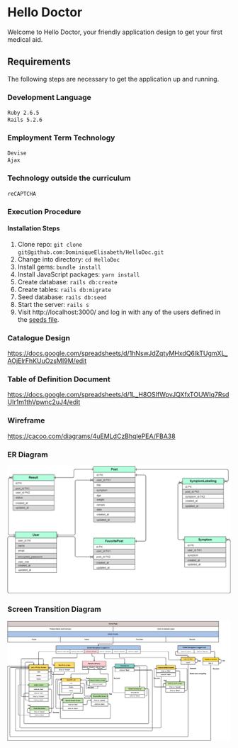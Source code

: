 # Hello Doctor
Welcome to Hello Doctor, your friendly application design to get your first medical aid.									

## Requirements

The following steps are necessary to get the application up and running.

### Development Language
```
Ruby 2.6.5
Rails 5.2.6
```
### Employment Term Technology
```
Devise
Ajax
```
### Technology outside the curriculum
```
reCAPTCHA
```
### Execution Procedure

#### Installation Steps

1. Clone repo: `git clone git@github.com:DominiqueElisabeth/HelloDoc.git`
2. Change into directory: `cd HelloDoc`
3. Install gems: `bundle install`
4. Install JavaScript packages: `yarn install`
5. Create database: `rails db:create`
6. Create tables: `rails db:migrate`
7. Seed database: `rails db:seed`
8. Start the server: `rails s`
9. Visit http://localhost:3000/ and log in with any of the users defined in the [seeds file](https://github.com/DominiqueElisabeth/HelloDoc/blob/master/db/seeds.rb).

### Catalogue Design
https://docs.google.com/spreadsheets/d/1hNswJdZqtyMHxdQ6lkTUgmXL_AOjElrFhKUuOzsMI9M/edit

### Table of Definition Document
https://docs.google.com/spreadsheets/d/1L_H8OSIfWpvJQXfxTOUWIq7RsdUIr1m1thVpwnc2uJ4/edit

### Wireframe
https://cacoo.com/diagrams/4uEMLdCzBhqlePEA/FBA38

### ER Diagram

 <img src="docs/ERD.png" alt="ERD" width='650px'>

### Screen Transition Diagram

 <img src="docs/screen transition.png" alt="screen transition" width='650px'>

